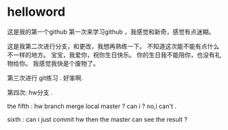 # helloword

这是我的第一个github
第一次来学习github ，我感觉和新奇，感觉有点迷糊。


这是我第二次进行分支，和更改，我想再熟练一下。
不知道这次能不能有点什么不一样的地方。
宝宝，我爱你，祝你生日快乐。
你的生日我不能陪你，也没有礼物给你。
我感觉我快是个废物了。

第三次进行 git练习 . 好笨啊.

第四次: hw分支 .

the fifth : hw branch merge local master ? can i ? no,i can't .

sixth : can i just commit hw then the master can see the result  ?